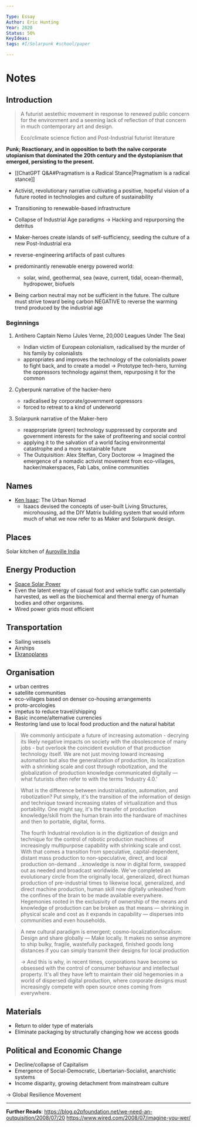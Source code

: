 ```yaml
---

Type: Essay
Author: Eric Hunting
Year: 2020
Status: 50%
KeyIdeas:
tags: #I/Solarpunk #school/paper

---
```


# Notes

## Introduction

> A futurist aestethic movement in response to renewed public concern for the environment and a seeming lack of reflection of that concern in much contemporary art and design.
>
> Eco/climate science fiction and Post-Industrial futurist literature

**Punk; Reactionary, and in opposition to both the naïve corporate utopianism that dominated the 20th century and the dystopianism that emerged, persisting to the present.**

- [[ChatGPT Q&A#Pragmatism is a Radical Stance|Pragmatism is a radical stance]]
- Activist, revolutionary narrative cultivating a positive, hopeful vision of a future rooted in technologies and culture of sustainability
- Transitioning to renewable-based infrastructure
- Collapse of Industrial Age paradigms &rarr; Hacking and repurporsing the detritus
- Maker-heroes create islands of self-sufficiency, seeding the culture of a new Post-Industrial era
- reverse-engineering artifacts of past cultures
- predominantly renewable energy powered world:

  - solar, wind, geothermal, sea (wave, current, tidal, ocean-thermal), hydropower, biofuels

- Being carbon neutral may not be sufficient in the future. The culture must strive toward being carbon NEGATIVE to reverse the warming trend produced by the industrial age

### Beginnings

1. Antihero Captain Nemo (Jules Verne, 20,000 Leagues Under The Sea)

   - Indian victim of European colonialism, radicalised by the murder of his family by colonialists
   - appropriates and improves the technology of the colonialists power to fight back, and to create a model
     &rarr; Prototype tech-hero, turning the oppressors technology against them, repurposing it for the common

2. Cyberpunk narrative of the hacker-hero

   - radicalised by corporate/government oppressors
   - forced to retreat to a kind of underworld

3. Solarpunk narrative of the Maker-hero
   - reappropriate (green) technology suppressed by corporate and government interests for the sake of profiteering and social control
   - applying it to the salvation of a world facing environmental catastrophe and a more sustainable future
   - The Outquisition: Alex Steffan, Cory Doctorow &rarr; Imagined the emergence of a nomadic activist movement from eco-villages, hacker/makerspaces, Fab Labs, online communities

## Names

- [Ken Isaac](https://metropolismag.com/profiles/ken-isaacs-wanted-retool-way-we-live/): The Urban Nomad
  - Isaacs devised the concepts of user-built Living Structures, microhousing, ad the DIY Matrix building system that would inform much of what we now refer to as Maker and Solarpunk design.

## Places

Solar kitchen of [Auroville India](https://auroville.org/)

## Energy Production

- [Space Solar Power](https://en.wikipedia.org/wiki/Space-based_solar_power)
- Even the latent energy of casual foot and vehicle traffic can potentially harvested, as well as the biochemical and thermal energy of human bodies and other organisms.
- Wired power grids most efficient

## Transportation

- Sailing vessels
- Airships
- [Ekranoplanes](https://en.wikipedia.org/wiki/Ground-effect_vehicle#2000-)

## Organisation

- urban centres
- satellite communities
- eco-villages based on denser co-housing arrangements
- proto-arcologies
- impetus to reduce travel/shipping
- Basic income/alternative currencies
- Restoring land use to local food production and the natural habitat

> We commonly anticipate a future of increasing automation - decrying its likely negative impacts on society with the obsolescence of many jobs - but overlook the coincident evolution of that production technology itself. We are not just moving toward increasing automation but also the generalization of production, its localization with a shrinking scale and cost through robotization, and the globalization of production knowledge communicated digitally — what futurists often refer to with the terms 'Industry 4.0.'

> What is the difference between industrialization, automation, and robotization? Put simply, it's the transition of the information of design and technique toward increasing states of virtualization and thus portability. One might say, it's the transfer of production knowledge/skill from the human brain into the hardware of machines and then to portable, digital, forms.
>
> The fourth Industrial revolution is in the digitization of design and technique for the control of robotic production machines of increasingly multipurpose capability with shrinking scale and cost. With that comes a transition from speculative, capital-dependent, distant mass production to non-speculative, direct, and local production on-demand
> …knowledge is now in digital form, swapped out as needed and broadcast worldwide. We've completed an evolutionary circle from the originally local, generalized, direct human production of pre-industrial times to likewise local, generalized, and direct machine production, human skill now digitally unleashed from the confines of the brain to be made available everywhere. Hegemonies rooted in the exclusivity of ownership of the means and knowledge of production can be broken as that means — shrinking in physical scale and cost as it expands in capability — disperses into communities and even households.

> A new cultural paradigm is emergent; cosmo-localization/localism: Design and share globally — Make locally.
> It makes no sense anymore to ship bulky, fragile, wastefully packaged, finished goods long distances if you can simply transmit their designs for local production
>
> &rarr; And this is why, in recent times, corporations have become so obsessed with the control of consumer behaviour and intellectual property. It's all they have left to maintain their old hegemonies in a world of dispersed digital production, where corporate designs must increasingly compete with open source ones coming from everywhere.

## Materials

- Return to older type of materials
- Eliminate packaging by structurally changing how we access goods

## Political and Economic Change

- Decline/collapse of Capitalism
- Emergence of Social-Democratic, Libertarian-Socialist, anarchistic systems
- Income disparity, growing detachment from mainstream culture

&rarr; Global Resilience Movement

---

**Further Reads**:
https://blog.p2pfoundation.net/we-need-an-outquisition/2008/07/20
https://www.wired.com/2008/07/imagine-you-wer/
